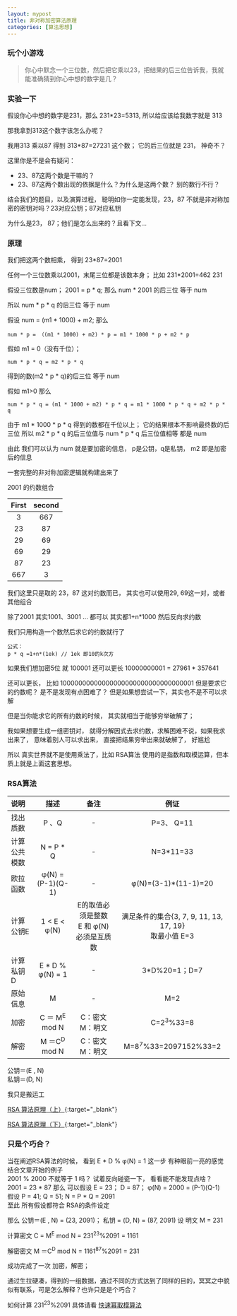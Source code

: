 ```yaml
---
layout: mypost
title: 非对称加密算法原理
categories: [算法思想]
---
```


### 玩个小游戏

> 你心中默念一个三位数，然后把它乘以23，把结果的后三位告诉我，我就能准确猜到你心中想的数字是几？

### 实验一下

假设你心中想的数字是231，那么 231*23=5313, 所以给应该给我数字就是 313 

那我拿到313这个数字该怎么办呢？

我用313 乘以87 得到 313*87=27231 这个数； 它的后三位就是 231， 神奇不？

这里你是不是会有疑问：

-  23、87这两个数是干嘛的？
-  23、87这两个数出现的依据是什么？为什么是这两个数？ 别的数行不行？

结合我们的题目，以及演算过程， 聪明如你一定能发现，23，87 不就是非对称加密的密钥对吗？23对应公钥；87对应私钥

为什么是23， 87；他们是怎么出来的？且看下文...

### 原理

我们把这两个数相乘， 得到 23*87=2001

任何一个三位数乘以2001，末尾三位都是该数本身； 比如 231*2001=462 231

假设三位数是num； 2001 = p * q; 那么 num * 2001 的后三位 等于 num

所以 num * p * q 的后三位 等于 num

假设 num  = (m1 * 1000) + m2; 那么

    num * p = （(m1 * 1000) + m2) * p = m1 * 1000 * p + m2 * p

假如 m1 = 0（没有千位）；

    num * p * q = m2 * p * q  
得到的数(m2 * p * q)的后三位 等于 num

假如 m1>0  那么 

    num * p * q = (m1 * 1000 + m2) * p * q = m1 * 1000 * p * q + m2 * p * q 

由于 m1 * 1000 * p * q 得到的数都在千位以上； 它的结果根本不影响最终数的后三位 所以
 m2 * p * q  的后三位值与 num * p * q 后三位值相等 都是 num

由此 我们可以认为 num 就是要加密的信息， p是公钥，q是私钥， m2 即是加密后的信息

一套完整的非对称加密逻辑就构建出来了

2001 的约数组合

First | second
|:--:|:--:|
3|667
23|87
29|69
69|29
87|23
667|3

我们这里只是取的 23，87 这对约数而已， 其实也可以使用29, 69这一对，或者其他组合

除了2001 其实1001、3001 ... 都可以 其实都1+n*1000 然后反向求约数

我们只用构造一个数然后求它的约数就行了

    公式：
    p * q =1+n*(1ek) // 1ek 即10的k次方

如果我们想加密5位 就 100001 还可以更长
10000000001 = 27961 * 357641

还可以更长， 比如 10000000000000000000000000000000001 
但是要求它的约数呢？ 是不是发现有点困难了？ 但是如果想尝试一下，其实也不是不可以求解

但是当你能求它的所有约数的时候， 其实就相当于能够穷举破解了；

我如果想要生成一组密钥对， 就得分解因式去求约数，求解困难不说，如果我求出来了， 意味着别人可以求出来， 直接把结果穷举出来就破解了， 好尴尬

所以 真实世界就不是使用乘法了，比如 RSA算法 使用的是指数和取模运算，但本质上就是上面这套思想。

### RSA算法

说明 | 描述 | 备注 | 例证
|:--|:--:|:--:|:--:|
找出质数 | P 、Q | - | P=3、 Q=11
计算公共模数 | N = P * Q | - | N=3*11=33
欧拉函数 | φ(N) = (P-1)(Q-1) | - | φ(N)=(3-1)*(11-1)=20
计算公钥E | 1 < E < φ(N) | E的取值必须是整数 <br/>E 和 φ(N) 必须是互质数 | 满足条件的集合{3, 7, 9, 11, 13, 17, 19}<br/> 取最小值 E=3
计算私钥D | E * D % φ(N) = 1 | - | 3*D%20=1；D=7
原始信息 | M | - | M=2
加密 | C ＝ M<sup>E</sup> mod N | C：密文<br/> M：明文 | C=2<sup>3</sup>%33=8
解密 | M ＝C<sup>D</sup> mod N | C：密文<br/> M：明文 | M=8<sup>7</sup>%33=2097152%33=2

公钥＝(E , N)  
私钥＝(D, N)

我只是搬运工

[RSA 算法原理（上）](http://www.ruanyifeng.com/blog/2013/06/rsa_algorithm_part_one.html){:target="_blank"}

[RSA 算法原理（下）](http://www.ruanyifeng.com/blog/2013/07/rsa_algorithm_part_two.html){:target="_blank"}

### 只是个巧合？
当在阐述RSA算法的时候， 看到 E * D % φ(N) = 1 这一步 有种眼前一亮的感觉  
结合文章开始的例子  
2001 % 2000 不就等于 1 吗？ 试着反向碰瓷一下， 看看能不能发现点啥？  
2001 = 23 * 87 那么 可以假设 E = 23； D = 87； φ(N) = 2000 = (P-1)(Q-1)   
假设 P = 41; Q = 51; N = P * Q = 2091  
至此 所有假设都符合 RSA的条件设定

那么 公钥＝(E , N) = (23, 2091)； 私钥 = (D, N) = (87, 2091) 设 明文 M = 231 

计算密文 C = M<sup>E</sup> mod N = 231<sup>23</sup>%2091 = 1161

解密密文  M ＝C<sup>D</sup> mod N = 1161<sup>87</sup>%2091 = 231

成功完成了一次 加密，解密； 

通过生拉硬凑，得到的一组数据，通过不同的方式达到了同样的目的，冥冥之中貌似有联系，可是怎么解释？也许只是是个巧合？

如何计算 231<sup>23</sup>%2091 具体请看 [快速幂取模算法](https://yuyu888.github.io/posts/2021/01/19/%E5%BF%AB%E9%80%9F%E5%B9%82%E5%8F%96%E6%A8%A1%E7%AE%97%E6%B3%95.html)